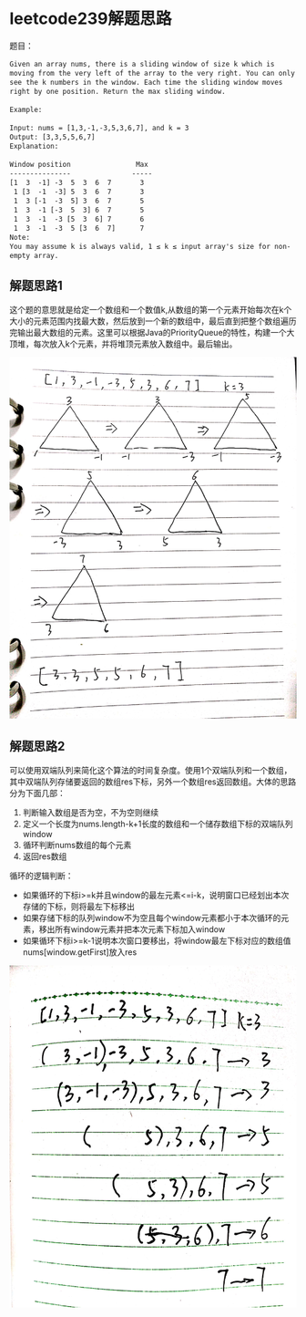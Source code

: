 # leetcode239解题思路

题目：

```console
Given an array nums, there is a sliding window of size k which is moving from the very left of the array to the very right. You can only see the k numbers in the window. Each time the sliding window moves right by one position. Return the max sliding window.

Example:

Input: nums = [1,3,-1,-3,5,3,6,7], and k = 3
Output: [3,3,5,5,6,7]
Explanation:

Window position                Max
---------------               -----
[1  3  -1] -3  5  3  6  7       3
 1 [3  -1  -3] 5  3  6  7       3
 1  3 [-1  -3  5] 3  6  7       5
 1  3  -1 [-3  5  3] 6  7       5
 1  3  -1  -3 [5  3  6] 7       6
 1  3  -1  -3  5 [3  6  7]      7
Note:
You may assume k is always valid, 1 ≤ k ≤ input array's size for non-empty array.
```

## 解题思路1

这个题的意思就是给定一个数组和一个数值k,从数组的第一个元素开始每次在k个大小的元素范围内找最大数，然后放到一个新的数组中，最后直到把整个数组遍历完输出最大数组的元素。这里可以根据Java的PriorityQueue的特性，构建一个大顶堆，每次放入k个元素，并将堆顶元素放入数组中。最后输出。

<img src="image/sliding_window_1.jpg" alt="sliding_window_1" width="600" />

## 解题思路2

可以使用双端队列来简化这个算法的时间复杂度。使用1个双端队列和一个数组，其中双端队列存储要返回的数组res下标，另外一个数组res返回数组。大体的思路分为下面几部：

1. 判断输入数组是否为空，不为空则继续
2. 定义一个长度为nums.length-k+1长度的数组和一个储存数组下标的双端队列window
3. 循环判断nums数组的每个元素
4. 返回res数组

循环的逻辑判断：

- 如果循环的下标i>=k并且window的最左元素<=i-k，说明窗口已经划出本次存储的下标，则将最左下标移出
- 如果存储下标的队列window不为空且每个window元素都小于本次循环的元素，移出所有window元素并把本次元素下标加入window
- 如果循环下标i>=k-1说明本次窗口要移出，将window最左下标对应的数组值nums[window.getFirst]放入res

<img src="image/sliding_window_2.jpg" alt="sliding_window_2" width="600" />
